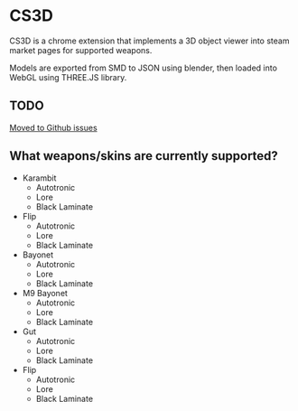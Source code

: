 # CS3D

CS3D is a chrome extension that implements a 3D object viewer into steam market pages for supported weapons.

Models are exported from SMD to JSON using blender, then loaded into WebGL using THREE.JS library.

## TODO
[Moved to Github issues](https://github.com/SamJUK/CS3D/issues)

## What weapons/skins are currently supported?
- Karambit
  - Autotronic
  - Lore
  - Black Laminate
- Flip
  - Autotronic
  - Lore
  - Black Laminate
- Bayonet
  - Autotronic
  - Lore
  - Black Laminate
- M9 Bayonet
  - Autotronic
  - Lore
  - Black Laminate
- Gut
  - Autotronic
  - Lore
  - Black Laminate
- Flip
  - Autotronic
  - Lore
  - Black Laminate
